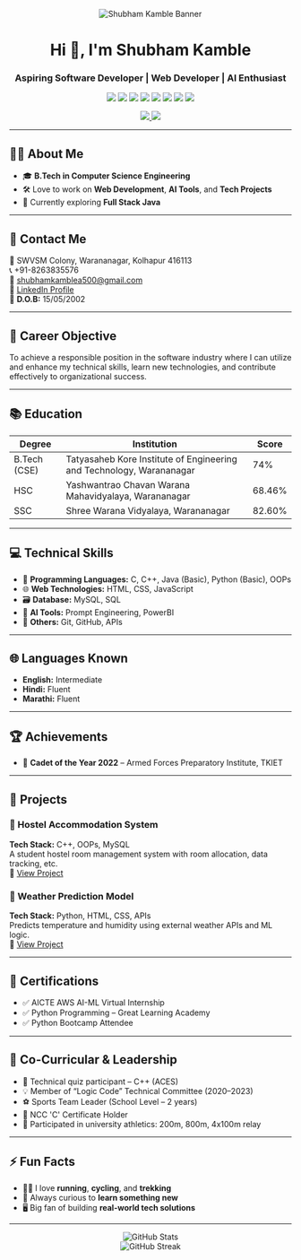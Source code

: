 <!-- Banner Image -->
<p align="center">
  <img src="https://raw.githubusercontent.com/your-github-username/your-github-username/main/assets/banner.png" alt="Shubham Kamble Banner" />
</p>

<h1 align="center">Hi 👋, I'm Shubham Kamble</h1>
<h3 align="center">Aspiring Software Developer | Web Developer | AI Enthusiast</h3>

<p align="center">
  <img src="https://img.shields.io/badge/HTML-F06529?style=for-the-badge&logo=html5&logoColor=white" />
  <img src="https://img.shields.io/badge/CSS-2965F1?style=for-the-badge&logo=css3&logoColor=white" />
  <img src="https://img.shields.io/badge/JavaScript-F7DF1E?style=for-the-badge&logo=javascript&logoColor=black" />
  <img src="https://img.shields.io/badge/Java-007396?style=for-the-badge&logo=java&logoColor=white" />
  <img src="https://img.shields.io/badge/Python-3776AB?style=for-the-badge&logo=python&logoColor=white" />
  <img src="https://img.shields.io/badge/C++-00599C?style=for-the-badge&logo=c%2B%2B&logoColor=white" />
  <img src="https://img.shields.io/badge/MySQL-4479A1?style=for-the-badge&logo=mysql&logoColor=white" />
  <img src="https://img.shields.io/badge/AI Tools-%23FF6F00?style=for-the-badge" />
</p>

<p align="center">
  <a href="mailto:shubhamkamblea500@gmail.com" target="_blank">
    <img src="https://img.shields.io/badge/Gmail-D14836?style=for-the-badge&logo=gmail&logoColor=white" />
  </a>
  <a href="https://www.linkedin.com/in/shubhamkamble500" target="_blank">
    <img src="https://img.shields.io/badge/LinkedIn-0A66C2?style=for-the-badge&logo=linkedin&logoColor=white" />
  </a>
</p>

---

## 🧑‍💻 About Me

- 🎓 **B.Tech in Computer Science Engineering**  
- 🛠️ Love to work on **Web Development**, **AI Tools**, and **Tech Projects**  
- 🌱 Currently exploring **Full Stack Java**

---

## 📧 Contact Me

📍 SWVSM Colony, Warananagar, Kolhapur 416113  
📞 +91-8263835576  
📧 [shubhamkamblea500@gmail.com](mailto:shubhamkamblea500@gmail.com)  
🔗 [LinkedIn Profile](https://www.linkedin.com/in/shubhamkamble500)  
🎂 **D.O.B:** 15/05/2002

---

## 🎯 Career Objective

To achieve a responsible position in the software industry where I can utilize and enhance my technical skills, learn new technologies, and contribute effectively to organizational success.

---

## 📚 Education

| Degree       | Institution                                                           | Score       |
|--------------|------------------------------------------------------------------------|-------------|
| B.Tech (CSE) | Tatyasaheb Kore Institute of Engineering and Technology, Warananagar | 74%  |
| HSC          | Yashwantrao Chavan Warana Mahavidyalaya, Warananagar                 | 68.46%      |
| SSC          | Shree Warana Vidyalaya, Warananagar                                   | 82.60%      |

---

## 💻 Technical Skills

- 🧠 **Programming Languages:** C, C++, Java (Basic), Python (Basic), OOPs  
- 🌐 **Web Technologies:** HTML, CSS, JavaScript  
- 🗃️ **Database:** MySQL, SQL  
- 🤖 **AI Tools:** Prompt Engineering, PowerBI  
- 🔧 **Others:** Git, GitHub, APIs

---

## 🌐 Languages Known

- **English:** Intermediate  
- **Hindi:** Fluent  
- **Marathi:** Fluent

---

## 🏆 Achievements

- 🏅 **Cadet of the Year 2022** – Armed Forces Preparatory Institute, TKIET

---

## 🚀 Projects

### 🔹 Hostel Accommodation System  
**Tech Stack:** C++, OOPs, MySQL  
A student hostel room management system with room allocation, data tracking, etc.  
🔗 [View Project](https://github.com/your-github-username/hostel-accommodation-system)

### 🔹 Weather Prediction Model  
**Tech Stack:** Python, HTML, CSS, APIs  
Predicts temperature and humidity using external weather APIs and ML logic.  
🔗 [View Project](https://github.com/your-github-username/weather-prediction-ml)

---

## 📜 Certifications

- ✅ AICTE AWS AI-ML Virtual Internship  
- ✅ Python Programming – Great Learning Academy  
- ✅ Python Bootcamp Attendee  

---

## 🎯 Co-Curricular & Leadership

- 🧩 Technical quiz participant – C++ (ACES)  
- 💡 Member of “Logic Code” Technical Committee (2020–2023)  
- ⚽ Sports Team Leader (School Level – 2 years)  
- 🥇 NCC 'C' Certificate Holder  
- 🏃 Participated in university athletics: 200m, 800m, 4x100m relay

---

## ⚡ Fun Facts

- 🏃‍♂️ I love **running**, **cycling**, and **trekking**  
- 🧠 Always curious to **learn something new**  
- 🖥️ Big fan of building **real-world tech solutions**

---

<p align="center">
  <img src="https://github-readme-stats.vercel.app/api?username=your-github-username&show_icons=true&theme=radical" alt="GitHub Stats" />
  <br/>
  <img src="https://github-readme-streak-stats.herokuapp.com?user=your-github-username&theme=radical" alt="GitHub Streak" />
</p>
